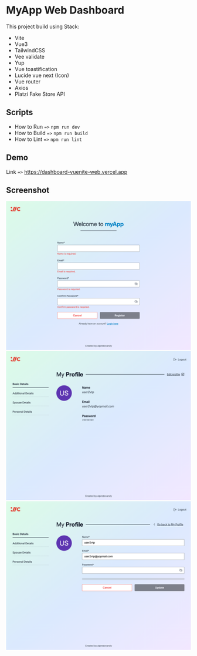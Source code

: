# MyApp Web Dashboard

This project build using Stack:

- Vite
- Vue3
- TailwindCSS
- Vee validate
- Yup
- Vue toastification
- Lucide vue next (Icon)
- Vue router
- Axios
- Platzi Fake Store API

## Scripts

- How to Run `=>` `npm run dev`
- How to Build `=>` `npm run build`
- How to Lint `=>` `npm run lint`

## Demo

Link `=>` https://dashboard-vuenite-web.vercel.app

## Screenshot

![SCREENSHOT-I](https://github.com/alpredovandy/dashboard-vuenite-web/blob/master/src/assets/screenshot-1.png?raw=true)
![SCREENSHOT-II](https://github.com/alpredovandy/dashboard-vuenite-web/blob/master/src/assets/screenshot-2.png?raw=true)
![SCREENSHOT-III](https://github.com/alpredovandy/dashboard-vuenite-web/blob/master/src/assets/screenshot-3.png?raw=true)
